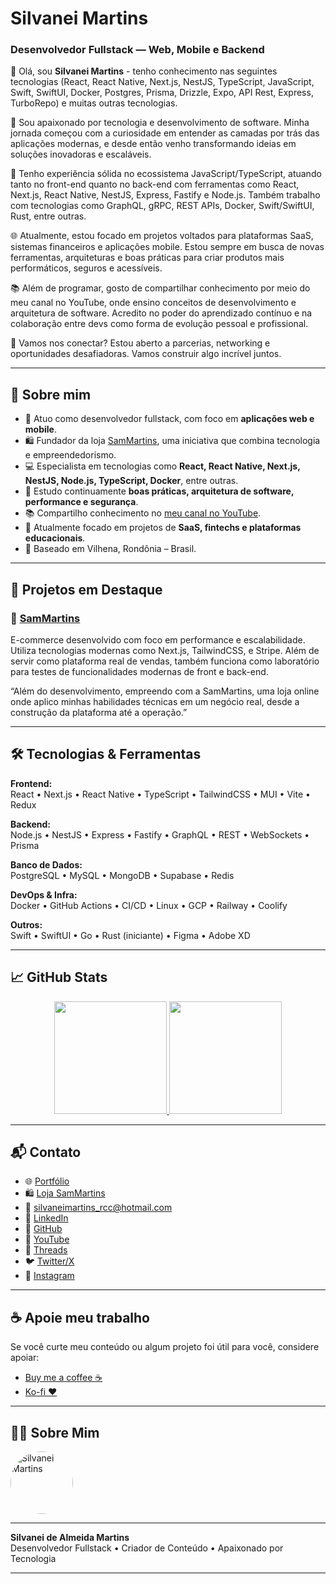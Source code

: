 <!-- Banner animado opcional removido para manter profissionalismo -->

# Silvanei Martins

### Desenvolvedor Fullstack — Web, Mobile e Backend

👋 Olá, sou **Silvanei Martins** -
tenho conhecimento nas seguintes tecnologias (React, React Native, Next.js, NestJS, TypeScript, JavaScript, Swift, SwiftUI, Docker, Postgres, Prisma, Drizzle, Expo, API Rest, Express, TurboRepo) e muitas outras tecnologias.

🚀 Sou apaixonado por tecnologia e desenvolvimento de software. Minha jornada começou com a curiosidade em entender as camadas por trás das aplicações modernas, e desde então venho transformando ideias em soluções inovadoras e escaláveis.

💼 Tenho experiência sólida no ecossistema JavaScript/TypeScript, atuando tanto no front-end quanto no back-end com ferramentas como React, Next.js, React Native, NestJS, Express, Fastify e Node.js. Também trabalho com tecnologias como GraphQL, gRPC, REST APIs, Docker, Swift/SwiftUI, Rust, entre outras.

🌐 Atualmente, estou focado em projetos voltados para plataformas SaaS, sistemas financeiros e aplicações mobile. Estou sempre em busca de novas ferramentas, arquiteturas e boas práticas para criar produtos mais performáticos, seguros e acessíveis.

📚 Além de programar, gosto de compartilhar conhecimento por meio do meu canal no YouTube, onde ensino conceitos de desenvolvimento e arquitetura de software. Acredito no poder do aprendizado contínuo e na colaboração entre devs como forma de evolução pessoal e profissional.

🌟 Vamos nos conectar? Estou aberto a parcerias, networking e oportunidades desafiadoras.
Vamos construir algo incrível juntos.

---

## 🚀 Sobre mim

- 🎯 Atuo como desenvolvedor fullstack, com foco em **aplicações web e mobile**.
- 🛍️ Fundador da loja [SamMartins](https://www.sammartins.com/), uma iniciativa que combina tecnologia e empreendedorismo.
- 💻 Especialista em tecnologias como **React, React Native, Next.js, NestJS, Node.js, TypeScript, Docker**, entre outras.
- 🧠 Estudo continuamente **boas práticas, arquitetura de software, performance e segurança**.
- 📚 Compartilho conhecimento no [meu canal no YouTube](https://www.youtube.com/@silvaneimartins2487).
- 🌱 Atualmente focado em projetos de **SaaS, fintechs e plataformas educacionais**.
- 📍 Baseado em Vilhena, Rondônia – Brasil.

---

## 🚀 Projetos em Destaque

### 🛒 [SamMartins](https://www.sammartins.com/)
E-commerce desenvolvido com foco em performance e escalabilidade. Utiliza tecnologias modernas como Next.js, TailwindCSS, e Stripe. Além de servir como plataforma real de vendas, também funciona como laboratório para testes de funcionalidades modernas de front e back-end.

“Além do desenvolvimento, empreendo com a SamMartins, uma loja online onde aplico minhas habilidades técnicas em um negócio real, desde a construção da plataforma até a operação.”

---

## 🛠️ Tecnologias & Ferramentas

**Frontend:**  
React • Next.js • React Native • TypeScript • TailwindCSS • MUI • Vite • Redux

**Backend:**  
Node.js • NestJS • Express • Fastify • GraphQL • REST • WebSockets • Prisma

**Banco de Dados:**  
PostgreSQL • MySQL • MongoDB • Supabase • Redis

**DevOps & Infra:**  
Docker • GitHub Actions • CI/CD • Linux • GCP • Railway • Coolify

**Outros:**  
Swift • SwiftUI • Go • Rust (iniciante) • Figma • Adobe XD

---

## 📈 GitHub Stats

<div align="center">
  <a href="https://github.com/silvaneimartins">
    <img height="180em" src="https://github-readme-stats.vercel.app/api?username=silvaneimartins&show_icons=true&theme=github_dark&count_private=true&hide_border=true" />
    <img height="180em" src="https://github-readme-stats.vercel.app/api/top-langs/?username=silvaneimartins&layout=compact&theme=github_dark&hide_border=true&langs_count=10" />
  </a>
</div>

---

## 📬 Contato

- 🌐 [Portfólio](http://www.silvaneimartins.com.br)
- 🛍️ [Loja SamMartins](https://www.sammartins.com/)
- 📧 [silvaneimartins_rcc@hotmail.com](mailto:silvaneimartins_rcc@hotmail.com)
- 💼 [LinkedIn](https://www.linkedin.com/in/silvanei-martins-a5412436/)
- 🐙 [GitHub](https://github.com/silvaneimartins)
- 🎥 [YouTube](https://www.youtube.com/@silvaneimartins2487)
- 🧵 [Threads](https://www.threads.net/@silvanei.martinss)
- 🐦 [Twitter/X](https://www.x.com/SilvaneiMartins)
- 📸 [Instagram](https://www.instagram.com/silvanei.martinss)

---

## ☕ Apoie meu trabalho

Se você curte meu conteúdo ou algum projeto foi útil para você, considere apoiar:

- [Buy me a coffee ☕](https://www.buymeacoffee.com/silvaneimartins)
- [Ko-fi ❤️](https://ko-fi.com/silvaneimartins)

---

## 🙋‍♂️ Sobre Mim

<a href="https://github.com/SilvaneiMartins">
    <img
        style="border-radius:50%"
        src="https://github.com/SilvaneiMartins.png"
        width="100px;"
        alt="Silvanei Martins"
    />
</a>

---

**Silvanei de Almeida Martins**  
Desenvolvedor Fullstack • Criador de Conteúdo • Apaixonado por Tecnologia

---
